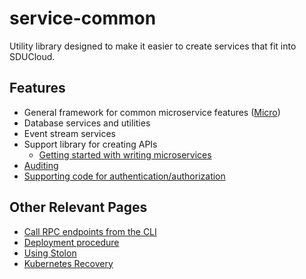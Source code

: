 # service-common

Utility library designed to make it easier to create services that fit into
SDUCloud.

## Features

- General framework for common microservice features ([Micro](./wiki/micro.md))
- Database services and utilities
- Event stream services
- Support library for creating APIs
  - [Getting started with writing microservices](./wiki/getting_started.md)
- [Auditing](./wiki/Auditing.md)
- [Supporting code for authentication/authorization](../auth-service/README.md)

## Other Relevant Pages

- [Call RPC endpoints from the CLI](./wiki/REST-CLI.md)
- [Deployment procedure](./wiki/deployment.md)
- [Using Stolon](./wiki/stolon.md)
- [Kubernetes Recovery](./kubernetes_recovery.md)